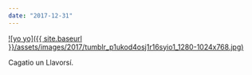 ```yaml
---
date: "2017-12-31"
---
```


[![yo yo]({{ site.baseurl }}/assets/images/2017/tumblr_p1ukod4osj1r16syio1_1280-1024x768.jpg)](https://mananamanana.com/ohpiglet/wp-content/uploads/2017/12/tumblr_p1ukod4osj1r16syio1_1280.jpg)

Cagatio un Llavorsí.
